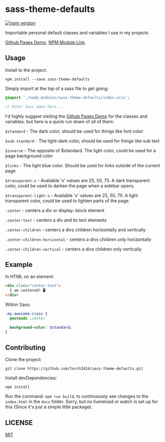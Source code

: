 # sass-theme-defaults

[![npm version](https://badge.fury.io/js/sass-theme-defaults.svg)](https://badge.fury.io/js/sass-theme-defaults)

Importable personal default classes and variables I use in my projects

[Github Pages Demo](https://torch2424.github.io/sass-theme-defaults/).
[NPM Module Link](https://www.npmjs.com/package/sass-theme-defaults).

## Usage

Install to the project:

```
npm install --save sass-theme-defaults
```

Simply import at the top of a sass file to get going:

```scss
@import './node_modules/sass-theme-defaults/index.scss';

// Other Sass down here...
```

I'd highly suggest visiting the [Github Pages Demo](https://torch2424.github.io/sass-theme-defaults/) for the classes and variables. but here is a quick run down of all of them:

`$standard` - The dark color, should be used for things like font color


`$sub-standard` - The light-dark color, should be used for things like sub text


`$inverse` - The opposite of $standard. The light color, could be used for a page background color


`$links` - The light blue color. Should be used for links outside of the current page


`$transparent-x` - Available 'x' values are 25, 50, 75. A dark transparent color, could be used to darken the page when a sidebar opens.


`$transparent-light-x` - Available 'x' values are 25, 50, 75. A light transparent color, could be used to lighten parts of the page.


`.center` - centers a div or display: block element


`.center-text` - centers a div and its text elements


`.center-children` - centers a divs children horizontally and vertically


`.center-children-horizontal` - centers a divs children only horizontally


`.center-children-vertical` - centers a divs children only vertically


## Example

In HTML on an element:

```html
<div class="center-text">
  I am centered! 🖥️
</div>
```

Within Sass:

```sass
.my-awesome-class {
  @extends .center

  background-color: $standard;
}
```

## Contributing

Clone the project:

```
git clone https://github.com/torch2424/sass-theme-defaults.git
```

Install devDependencies:

```
npm install
```

Run the command: `npm run build`, to continuously see changes to the `index.html` in the `docs` folder. Sorry, but no livereload or watch is set up for this (Since it's just a simple little package).

## LICENSE

[MIT](https://choosealicense.com/licenses/mit/#)
